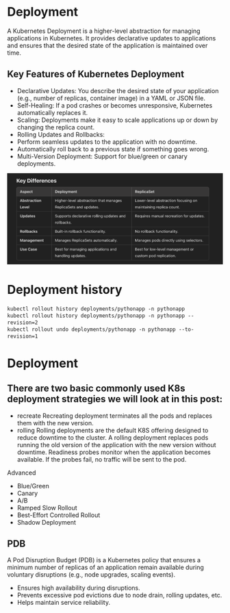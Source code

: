 # Deployment 

A Kubernetes Deployment is a higher-level abstraction for managing applications in Kubernetes. It provides declarative updates to applications and ensures that the desired state of the application is maintained over time.


## Key Features of Kubernetes Deployment
- Declarative Updates: You describe the desired state of your application (e.g., number of replicas, container image) in a YAML or JSON file.
- Self-Healing: If a pod crashes or becomes unresponsive, Kubernetes automatically replaces it.
- Scaling: Deployments make it easy to scale applications up or down by changing the replica count.
- Rolling Updates and Rollbacks:
- Perform seamless updates to the application with no downtime.
- Automatically roll back to a previous state if something goes wrong.
- Multi-Version Deployment: Support for blue/green or canary deployments.


![alt text](image.png)


# Deployment history 

````
kubectl rollout history deployments/pythonapp -n pythonapp 
kubectl rollout history deployments/pythonapp -n pythonapp --revision=2
kubectl rollout undo deployments/pythonapp -n pythonapp --to-revision=1
````


# Deployment 

## There are two basic commonly used K8s deployment strategies we will look at in this post:

- recreate 
    Recreating deployment terminates all the pods and replaces them with the new version.
- rolling 
    Rolling deployments are the default K8S offering designed to reduce downtime to the cluster. A rolling deployment replaces pods running the old version of the application with the new version without downtime.
    Readiness probes monitor when the application becomes available. If the probes fail, no traffic will be sent to the pod.


Advanced 
- Blue/Green
- Canary
- A/B
- Ramped Slow Rollout
- Best-Effort Controlled Rollout
- Shadow Deployment




## PDB 

A Pod Disruption Budget (PDB) is a Kubernetes policy that ensures a minimum number of replicas of an application remain available during voluntary disruptions (e.g., node upgrades, scaling events).

- Ensures high availability during disruptions.
- Prevents excessive pod evictions due to node drain, rolling updates, etc.
- Helps maintain service reliability.
